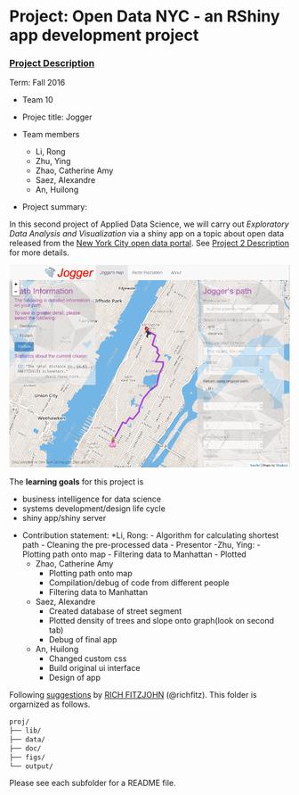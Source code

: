 # Project: Open Data NYC - an RShiny app development project
### [Project Description](doc/project2_desc.md)

Term: Fall 2016

+ Team 10
+ Projec title: Jogger
+ Team members
	+ Li, Rong
	+ Zhu, Ying
	+ Zhao, Catherine Amy
	+ Saez, Alexandre
	+ An, Huilong
	
+ Project summary: 

In this second project of Applied Data Science, we will carry out *Exploratory Data Analysis and Visualization* via a shiny app on a topic about open data released from the [New York City open data portal](https://nycopendata.socrata.com/). See [Project 2 Description](doc/project2_desc.md) for more details.  


![alt tag](https://github.com/TZstatsADS/Fall2016-Proj2-grp10/blob/master/output/screenshot.png)

The **learning goals** for this project is 
- business intelligence for data science
- systems development/design life cycle
- shiny app/shiny server
	
+ Contribution statement:
	*Li, Rong:
		- Algorithm for calculating shortest path
		- Cleaning the pre-processed data
		- Presentor
	-Zhu, Ying:
		- Plotting path onto map
		- Filtering data to Manhattan
		- Plotted 
	+ Zhao, Catherine Amy
		- Plotting path onto map
		- Compilation/debug of code from different people
		- Filtering data to Manhattan
	+ Saez, Alexandre
		- Created database of street segment
		- Plotted density of trees and slope onto graph(look on second tab)
		- Debug of final app
	+ An, Huilong 
		- Changed custom css
		- Build original ui interface
		- Design of app

Following [suggestions](http://nicercode.github.io/blog/2013-04-05-projects/) by [RICH FITZJOHN](http://nicercode.github.io/about/#Team) (@richfitz). This folder is orgarnized as follows.

```
proj/
├── lib/
├── data/
├── doc/
├── figs/
└── output/
```

Please see each subfolder for a README file.

